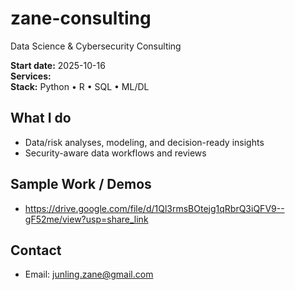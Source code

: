 # zane-consulting
Data Science &amp; Cybersecurity Consulting

**Start date:** 2025-10-16  
**Services:**   
**Stack:** Python • R • SQL • ML/DL

## What I do
- Data/risk analyses, modeling, and decision-ready insights  
- Security-aware data workflows and reviews

## Sample Work / Demos
- https://drive.google.com/file/d/1Ql3rmsBOtejg1qRbrQ3iQFV9--gF52me/view?usp=share_link 

## Contact
- Email: junling.zane@gmail.com
